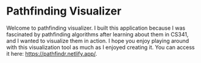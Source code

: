 # Pathfinding Visualizer
Welcome to pathfinding visualizer. I built this application because I was fascinated by pathfinding algorithms after learning about them in CS341, and I wanted to visualize them in action. I hope you enjoy playing around with this visualization tool as much as I enjoyed creating it. 
You can access it here: https://pathfindr.netlify.app/.

